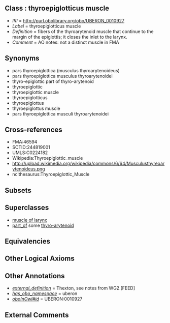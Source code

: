 
## Class : thyroepiglotticus muscle

 * *IRI* = http://purl.obolibrary.org/obo/UBERON_0010927
 * *Label* = thyroepiglotticus muscle
 * *Definition* = fibers of the thyroarytenoid muscle that continue to the margin of the epiglottis; it closes the inlet to the larynx.
 * *Comment* = AO notes: not a distinct muscle in FMA

## Synonyms

 * pars thyroepiglottica (musculus thyroarytenoideus)
 * pars thyroepiglottica musculus thyroarytenoidei
 * thyro-epiglottic part of thyro-arytenoid
 * thyroepiglottic
 * thyroepiglottic muscle
 * thyroepiglotticus
 * thyroepiglottus
 * thyroepiglottus muscle
 * pars thyroepiglottica musculi thyroarytenoidei

## Cross-references

 * FMA:46594
 * SCTID:244819001
 * UMLS:C0224182
 * Wikipedia:Thyroepiglottic_muscle
 * http://upload.wikimedia.org/wikipedia/commons/6/64/Musculusthyreoarytenoideus.png
 * ncithesaurus:Thyroepiglottic_Muscle

## Subsets


## Superclasses

 * [muscle of larynx](../../UBERON/68/UBERON_0001568.md)
 * [part_of](../../BFO/50/BFO_0000050.md) some [thyro-arytenoid](../../UBERON/76/UBERON_0008576.md)

## Equivalencies


## Other Logical Axioms


## Other Annotations

 * *[external_definition](../../UBPROP/01/UBPROP_0000001.md)* = Thexton, see notes from WG2.[FEED]
 * *[has_obo_namespace](../../ce/oboInOwl#hasOBONamespace.md)* = uberon
 * *[oboInOwl#id](../../id/oboInOwl#id.md)* = UBERON:0010927

## External Comments

